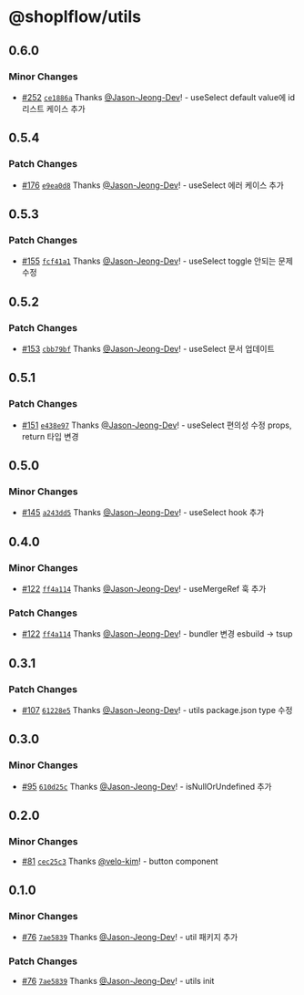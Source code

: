 # @shoplflow/utils

## 0.6.0

### Minor Changes

- [#252](https://github.com/shopl/shoplflow/pull/252) [`ce1886a`](https://github.com/shopl/shoplflow/commit/ce1886ad07d7b22598134dd64d7822b369c11900) Thanks [@Jason-Jeong-Dev](https://github.com/Jason-Jeong-Dev)! - useSelect default value에 id 리스트 케이스 추가

## 0.5.4

### Patch Changes

- [#176](https://github.com/shopl/shoplflow/pull/176) [`e9ea0d8`](https://github.com/shopl/shoplflow/commit/e9ea0d8b019117f9cd7f414c5a6dd62fd3d4d3a5) Thanks [@Jason-Jeong-Dev](https://github.com/Jason-Jeong-Dev)! - useSelect 에러 케이스 추가

## 0.5.3

### Patch Changes

- [#155](https://github.com/shopl/shoplflow/pull/155) [`fcf41a1`](https://github.com/shopl/shoplflow/commit/fcf41a115413940ddc28eabde8c50b0c6c384b5d) Thanks [@Jason-Jeong-Dev](https://github.com/Jason-Jeong-Dev)! - useSelect toggle 안되는 문제 수정

## 0.5.2

### Patch Changes

- [#153](https://github.com/shopl/shoplflow/pull/153) [`cbb79bf`](https://github.com/shopl/shoplflow/commit/cbb79bfd487e66c2b3b80352e26167666207354c) Thanks [@Jason-Jeong-Dev](https://github.com/Jason-Jeong-Dev)! - useSelect 문서 업데이트

## 0.5.1

### Patch Changes

- [#151](https://github.com/shopl/shoplflow/pull/151) [`e438e97`](https://github.com/shopl/shoplflow/commit/e438e9728ba6916a31233f2250d5f6f1384a73cc) Thanks [@Jason-Jeong-Dev](https://github.com/Jason-Jeong-Dev)! - useSelect 편의성 수정 props, return 타입 변경

## 0.5.0

### Minor Changes

- [#145](https://github.com/shopl/shoplflow/pull/145) [`a243dd5`](https://github.com/shopl/shoplflow/commit/a243dd5bb2c0fe8997022131c25bbaac59e9b761) Thanks [@Jason-Jeong-Dev](https://github.com/Jason-Jeong-Dev)! - useSelect hook 추가

## 0.4.0

### Minor Changes

- [#122](https://github.com/shopl/shoplflow/pull/122) [`ff4a114`](https://github.com/shopl/shoplflow/commit/ff4a11445a4d3a9d929f1e2ef317ec98ab8f0365) Thanks [@Jason-Jeong-Dev](https://github.com/Jason-Jeong-Dev)! - useMergeRef 훅 추가

### Patch Changes

- [#122](https://github.com/shopl/shoplflow/pull/122) [`ff4a114`](https://github.com/shopl/shoplflow/commit/ff4a11445a4d3a9d929f1e2ef317ec98ab8f0365) Thanks [@Jason-Jeong-Dev](https://github.com/Jason-Jeong-Dev)! - bundler 변경 esbuild -> tsup

## 0.3.1

### Patch Changes

- [#107](https://github.com/shopl/shoplflow/pull/107) [`61228e5`](https://github.com/shopl/shoplflow/commit/61228e53d42a1077b46995edf9bc3f1b6036b518) Thanks [@Jason-Jeong-Dev](https://github.com/Jason-Jeong-Dev)! - utils package.json type 수정

## 0.3.0

### Minor Changes

- [#95](https://github.com/shopl/shoplflow/pull/95) [`610d25c`](https://github.com/shopl/shoplflow/commit/610d25c6dc89de6076f7d4b95b0d4e2c4a648394) Thanks [@Jason-Jeong-Dev](https://github.com/Jason-Jeong-Dev)! - isNullOrUndefined 추가

## 0.2.0

### Minor Changes

- [#81](https://github.com/shopl/shoplflow/pull/81) [`cec25c3`](https://github.com/shopl/shoplflow/commit/cec25c32cacc926415aea7f3bb3adc96afdb01ec) Thanks [@velo-kim](https://github.com/velo-kim)! - button component

## 0.1.0

### Minor Changes

- [#76](https://github.com/shopl/shoplflow/pull/76) [`7ae5839`](https://github.com/shopl/shoplflow/commit/7ae5839a89fa8f20c817a5e934a5e27ebe78d4fb) Thanks [@Jason-Jeong-Dev](https://github.com/Jason-Jeong-Dev)! - util 패키지 추가

### Patch Changes

- [#76](https://github.com/shopl/shoplflow/pull/76) [`7ae5839`](https://github.com/shopl/shoplflow/commit/7ae5839a89fa8f20c817a5e934a5e27ebe78d4fb) Thanks [@Jason-Jeong-Dev](https://github.com/Jason-Jeong-Dev)! - utils init
